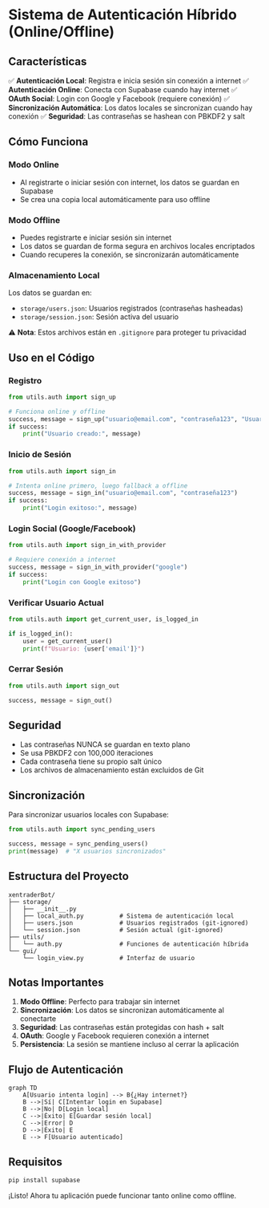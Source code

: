 # Sistema de Autenticación Híbrido (Online/Offline)

## Características

✅ **Autenticación Local**: Registra e inicia sesión sin conexión a internet
✅ **Autenticación Online**: Conecta con Supabase cuando hay internet
✅ **OAuth Social**: Login con Google y Facebook (requiere conexión)
✅ **Sincronización Automática**: Los datos locales se sincronizan cuando hay conexión
✅ **Seguridad**: Las contraseñas se hashean con PBKDF2 y salt

## Cómo Funciona

### Modo Online
- Al registrarte o iniciar sesión con internet, los datos se guardan en Supabase
- Se crea una copia local automáticamente para uso offline

### Modo Offline
- Puedes registrarte e iniciar sesión sin internet
- Los datos se guardan de forma segura en archivos locales encriptados
- Cuando recuperes la conexión, se sincronizarán automáticamente

### Almacenamiento Local
Los datos se guardan en:
- `storage/users.json`: Usuarios registrados (contraseñas hasheadas)
- `storage/session.json`: Sesión activa del usuario

⚠️ **Nota**: Estos archivos están en `.gitignore` para proteger tu privacidad

## Uso en el Código

### Registro
```python
from utils.auth import sign_up

# Funciona online y offline
success, message = sign_up("usuario@email.com", "contraseña123", "Usuario")
if success:
    print("Usuario creado:", message)
```

### Inicio de Sesión
```python
from utils.auth import sign_in

# Intenta online primero, luego fallback a offline
success, message = sign_in("usuario@email.com", "contraseña123")
if success:
    print("Login exitoso:", message)
```

### Login Social (Google/Facebook)
```python
from utils.auth import sign_in_with_provider

# Requiere conexión a internet
success, message = sign_in_with_provider("google")
if success:
    print("Login con Google exitoso")
```

### Verificar Usuario Actual
```python
from utils.auth import get_current_user, is_logged_in

if is_logged_in():
    user = get_current_user()
    print(f"Usuario: {user['email']}")
```

### Cerrar Sesión
```python
from utils.auth import sign_out

success, message = sign_out()
```

## Seguridad

- Las contraseñas NUNCA se guardan en texto plano
- Se usa PBKDF2 con 100,000 iteraciones
- Cada contraseña tiene su propio salt único
- Los archivos de almacenamiento están excluidos de Git

## Sincronización

Para sincronizar usuarios locales con Supabase:
```python
from utils.auth import sync_pending_users

success, message = sync_pending_users()
print(message)  # "X usuarios sincronizados"
```

## Estructura del Proyecto

```
xentraderBot/
├── storage/
│   ├── __init__.py
│   ├── local_auth.py          # Sistema de autenticación local
│   ├── users.json             # Usuarios registrados (git-ignored)
│   └── session.json           # Sesión actual (git-ignored)
├── utils/
│   └── auth.py                # Funciones de autenticación híbrida
└── gui/
    └── login_view.py          # Interfaz de usuario
```

## Notas Importantes

1. **Modo Offline**: Perfecto para trabajar sin internet
2. **Sincronización**: Los datos se sincronizan automáticamente al conectarte
3. **Seguridad**: Las contraseñas están protegidas con hash + salt
4. **OAuth**: Google y Facebook requieren conexión a internet
5. **Persistencia**: La sesión se mantiene incluso al cerrar la aplicación

## Flujo de Autenticación

```mermaid
graph TD
    A[Usuario intenta login] --> B{¿Hay internet?}
    B -->|Sí| C[Intentar login en Supabase]
    B -->|No| D[Login local]
    C -->|Éxito| E[Guardar sesión local]
    C -->|Error| D
    D -->|Éxito| E
    E --> F[Usuario autenticado]
```

## Requisitos

```bash
pip install supabase
```

¡Listo! Ahora tu aplicación puede funcionar tanto online como offline.
